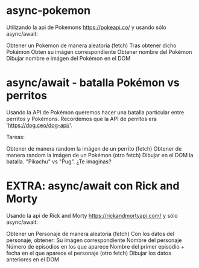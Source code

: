 # async-pokemon

Utilizando la api de Pokemons https://pokeapi.co/ y usando sólo async/await:

Obtener un Pokemon de manera aleatoria (fetch)
Tras obtener dicho Pokémon
Obten su imágen correspondiente
Obtener nombre del Pokémon
Dibujar nombre e imágen del Pokémon en el DOM

# async/await - batalla Pokémon vs perritos

Usando la API de Pokémon queremos hacer una batalla particular entre perritos y Pokémons. Recordemos que la API de perritos era 'https://dog.ceo/dog-api/'.

Tareas:

Obtener de manera random la imágen de un perrito (fetch)
Obtener de manera random la imágen de un Pokémon (otro fetch)
Dibujar en el DOM la batalla. "Pikachu" vs "Pug". ¿Te imaginas?

# EXTRA: async/await con Rick and Morty

Usando la api de Rick and Morty https://rickandmortyapi.com/ y sólo async/await:

Obtener un Personaje de manera aleatoria (fetch)
Con los datos del personaje, obtener:
Su imágen correspondiente
Nombre del personaje
Número de episodios en los que aparece
Nombre del primer episodio + fecha en el que aparece el personaje (otro fetch)
Dibujar los datos anteriores en el DOM